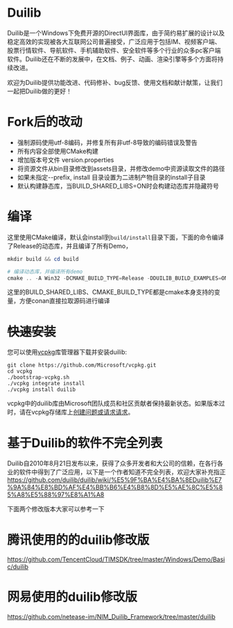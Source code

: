 # Duilib

Duilib是一个Windows下免费开源的DirectUI界面库，由于简约易扩展的设计以及稳定高效的实现被各大互联网公司普遍接受，广泛应用于包括IM、视频客户端、股票行情软件、导航软件、手机辅助软件、安全软件等多个行业的众多pc客户端软件。Duilib还在不断的发展中，在文档、例子、动画、渲染引擎等多个方面将持续改进。

欢迎为Duilib提供功能改进、代码修补、bug反馈、使用文档和献计献策，让我们一起把Duilib做的更好！

# Fork后的改动

* 强制源码使用utf-8编码，并修复所有非utf-8导致的编码错误及警告
* 所有内容全部使用CMake构建
* 增加版本号文件 version.properties
* 将资源文件从bin目录修改到assets目录，并修改demo中资源读取文件的路径
* 如果未指定--prefix, install 目录设置为二进制产物目录的install子目录
* 默认构建静态库，当BUILD_SHARED_LIBS=ON时会构建动态库并隐藏符号

# 编译

这里使用CMake编译，默认会install到`build/install`目录下面，下面的命令编译了Release的动态库，并且编译了所有Demo，

```powershell
mkdir build && cd build

# 编译动态库，并编译所有demo
cmake .. -A Win32 -DCMAKE_BUILD_TYPE=Release -DDUILIB_BUILD_EXAMPLES=ON -DBUILD_SHARED_LIBS=ON && cmake --build . --config Release && cmake --install .
```

这里的BUILD_SHARED_LIBS、CMAKE_BUILD_TYPE都是cmake本身支持的变量，方便conan直接拉取源码进行编译

# ~~快速安装~~

您可以使用[vcpkg](https://github.com/Microsoft/vcpkg)库管理器下载并安装duilib:

    git clone https://github.com/Microsoft/vcpkg.git
    cd vcpkg
    ./bootstrap-vcpkg.sh
    ./vcpkg integrate install
    ./vcpkg install duilib

vcpkg中的duilib库由Microsoft团队成员和社区贡献者保持最新状态。如果版本过时，请在vcpkg存储库上[创建问题或请求请求](https://github.com/Microsoft/vcpkg)。

# 基于Duilib的软件不完全列表
Duilib自2010年8月21日发布以来，获得了众多开发者和大公司的信赖，在各行各业的软件中得到了广泛应用，以下是一个作者知道不完全列表，欢迎大家补充指正
https://github.com/duilib/duilib/wiki/%E5%9F%BA%E4%BA%8EDuilib%E7%9A%84%E8%BD%AF%E4%BB%B6%E4%B8%8D%E5%AE%8C%E5%85%A8%E5%88%97%E8%A1%A8

下面两个修改版本大家可以参考一下

# 腾讯使用的的duilib修改版
https://github.com/TencentCloud/TIMSDK/tree/master/Windows/Demo/Basic/duilib

# 网易使用的duilib修改版
https://github.com/netease-im/NIM_Duilib_Framework/tree/master/duilib
